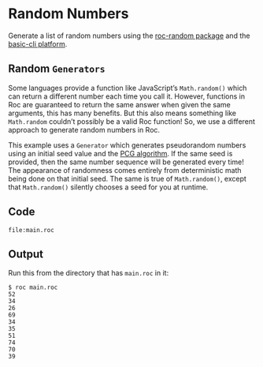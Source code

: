 # Random Numbers

Generate a list of random numbers using the [roc-random package](https://github.com/JanCVanB/roc-random) and the [basic-cli platform](https://github.com/roc-lang/basic-cli).

## Random `Generators`

Some languages provide a function like JavaScript’s `Math.random()` which can return a different number each time you call it.
However, functions in Roc are guaranteed to return the same answer when given the same arguments, this has many benefits.
But this also means something like `Math.random` couldn’t possibly be a valid Roc function!
So, we use a different approach to generate random numbers in Roc.

This example uses a `Generator` which generates pseudorandom numbers using an initial seed value and the [PCG algorithm](https://en.wikipedia.org/wiki/Permuted_congruential_generator).
If the same seed is provided, then the same number sequence will be generated every time!
The appearance of randomness comes entirely from deterministic math being done on that initial seed.
The same is true of `Math.random()`, except that `Math.random()` silently chooses a seed for you at runtime.

## Code
```roc
file:main.roc
```

## Output

Run this from the directory that has `main.roc` in it:

```
$ roc main.roc
52
34
26
69
34
35
51
74
70
39
```
